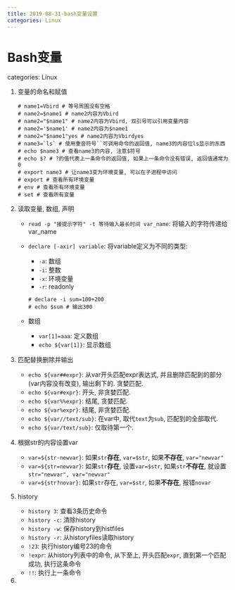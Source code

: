 ```yaml
---
title: 2019-08-31-bash变量设置
categories: Linux
---
```

# Bash变量
categories: Linux
1. 变量的命名和赋值

    ```
    # name1=Vbird # 等号周围没有空格
    # name2=$name1 # name2内容为Vbird
    # name2="$name1" # name2内容为Vbird, 双引号可以引用变量内容
    # name2='$name1' # name2内容为$name1
    # name2="$name1"yes # name2内容为Vbirdyes
    # name3=`ls` # 使用重音符号``可调用命令的返回值, name3的内容位ls显示的东西
    # echo $name3 # 查看name3的内容, 注意$符号
    # echo $? # ?的值代表上一条命令的返回值, 如果上一条命令没有错误, 返回值通常为0
    # export name3 # 让name3变为环境变量, 可以在子进程中访问
    # export # 查看所有环境变量
    # env # 查看所有环境变量
    # set # 查看所有变量
    ```

2. 读取变量, 数组, 声明
    * `read -p "接提示字符" -t 等待输入最长时间 var_name`: 将输入的字符传递给var_name
    * `declare [-axir] variable`: 将variable定义为不同的类型:

      * `-a`: 数组
      * `-i`: 整数
      * `-x`: 环境变量
      * `-r`: readonly

      ```
      # declare -i sum=100+200
      # echo $sum # 输出300
      ```

    * 数组
      * `var[1]=aaa`: 定义数组
      * `echo ${var[1]}`: 显示数组

4. 匹配替换删除并输出
   * `echo ${var##expr}`: 从var开头匹配expr表达式, 并且删除匹配到的部分(var内容没有改变), 输出剩下的. 贪婪匹配.
   * `echo ${var#expr}`: 开头, 非贪婪匹配.
   * `echo ${var%%expr}`: 结尾, 贪婪匹配.
   * `echo ${var%expr}`: 结尾, 非贪婪匹配.
   * `echo ${var//text/sub}`: 在var中, 取代`text`为`sub`, 匹配到的全部取代.
   * `echo ${var/text/sub}`: 仅取待第一个.
5. 根据str的内容设置var
   * `var=${str-newvar}`: 如果`str`**存在**, `var=$str`, 如果**不存在**, `var="newvar"`
   * `var=${str=newvar}`: 如果`str`**存在**, 设置`var=$str`, 如果`str`**不存在**, 就设置`str="newvar", var="newvar"`
   * `var=${str?novar}`: 如果`str`存在, `var=$str`, 如果**不存在**, 报错`novar`
6. history
   * `history 3`: 查看3条历史命令
   * `history -c`: 清除history
   * `history -w`: 保存history到histfiles
   * `history -r`: 从historyfiles读取history
   * `!23`: 执行history编号23的命令
   * `!expr`: 从history列表中的命令, 从下至上, 开头匹配`expr`, 直到第一个匹配成功, 执行这条命令
   * `!!`: 执行上一条命令
7. 

